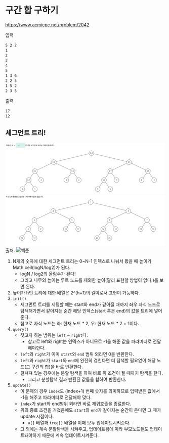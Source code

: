 # 구간 합 구하기
https://www.acmicpc.net/problem/2042

입력
```text
5 2 2
1
2
3
4
5
1 3 6
2 2 5
1 5 2
2 3 5
```
출력
```text
17
12
```

## 세그먼트 트리!
![segmenttree.png](segmenttree.png)
![segmentindextree.png](segmentindextree.png)
출처: ![백준](https://book.acmicpc.net/ds/segment-tree)
1. N개의 숫자에 대한 세그먼트 트리는 0~N-1 인덱스로 나눠서 봤을 때 높이가 Math.ceil(logN/log2)가 된다.
    - logN / log2의 올림수가 된다! 
    - 그리고 나무의 높이는 루트 노드를 제외한 높이(달리 표현할 방법이 없다.)를 보면 된다.
2. 높이가 h인 트리에 대한 배열은 2^(h+1)의 길이로서 표현이 가능하다.
3. `init()`
   - 세그먼트 트리를 세팅할 때는 start와 end가 같아질 때까지 좌우 자식 노드로 탐색해가면서 같아지는 순간 해당 인덱스(start 혹은 end)의 값을 트리에 넣어준다.
   - 참고로 자식 노드는 좌: 현재 노드 * 2, 우: 현재 노드 * 2 + 1이다.
4. `query()`
   - 찾고자 하는 범위는 `left`  ~ `right`다.
     - 참고로 left와 right는 인덱스가 아니므로 -1을 해준 값을 파라미터로 전달해야한다.
   - `left`와 `right`가 이미 `start`와 `end` 범위 외라면 0을 반환한다.
   - `left`와 `right`가 `start`와 `end`에 완전히 겹친다면 더 탐색할 필요없이 해당 노드(그 구간의 합)을 바로 반환한다.
   - 걸쳐져 있는 경우에는 분할 탐색을 하여 바로 위 조건이 될 때까지 탐색을 한다.
     - 그리고 분할탐색 결과 반환된 값들을 합하여 반환한다.
5. `update()`
   - 이 문제의 경우 `index`도 (index+1) 번째 숫자를 의미하므로 입력받은 값에서 -1을 해주고 파라미터로 전달해야 맞다.
   - `index`가 start와 end범위 외라면 바로 재귀호출을 종료한다.
   - 위의 종료 조건을 거쳤음에도 `start`와 `end`가 같아지는 순간이 온다면 그 때가 update 시점이다.
     - `a[]` 배열과 `tree[]` 배열을 이때 모두 업데이트시켜준다.
   - 그 외에는 계속 분할탐색을 시켜주고, 업데이트됨에 따라 부모노드들도 업데이트돼야하기 때문에 계속 업데이트시켜준다.
